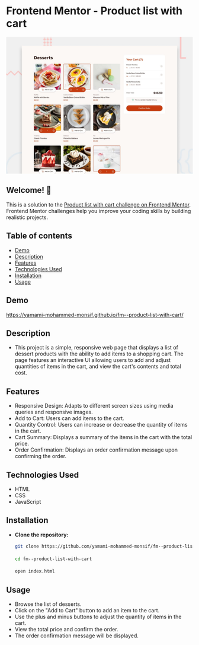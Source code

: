 # Frontend Mentor - Product list with cart

![Design preview for the Product list with cart coding challenge](./preview.jpg)

## Welcome! 👋

This is a solution to the [Product list with cart challenge on Frontend Mentor](https://www.frontendmentor.io/challenges/product-list-with-cart-5MmqLVAp_d). Frontend Mentor challenges help you improve your coding skills by building realistic projects. 


## Table of contents

- [Demo](#demo)
- [Description](#description)
- [Features](#features)
- [Technologies Used](#technologies-used)
- [Installation](#installation)
- [Usage](#usage)

## Demo
https://yamami-mohammed-monsif.github.io/fm--product-list-with-cart/

## Description
- This project is a simple, responsive web page that displays a list of dessert products with the ability to add items to a shopping cart. The page features an interactive UI allowing users to add and adjust quantities of items in the cart, and view the cart's contents and total cost.

## Features
- Responsive Design: Adapts to different screen sizes using media queries and responsive images.
- Add to Cart: Users can add items to the cart.
- Quantity Control: Users can increase or decrease the quantity of items in the cart.
- Cart Summary: Displays a summary of the items in the cart with the total price.
- Order Confirmation: Displays an order confirmation message upon confirming the order.

## Technologies Used
- HTML
- CSS
- JavaScript

## Installation
- **Clone the repository:**
   ```bash
   git clone https://github.com/yamami-mohammed-monsif/fm--product-list-with-cart.git

   cd fm--product-list-with-cart

   open index.html

## Usage
- Browse the list of desserts.
- Click on the "Add to Cart" button to add an item to the cart.
- Use the plus and minus buttons to adjust the quantity of items in the cart.
- View the total price and confirm the order.
- The order confirmation message will be displayed.